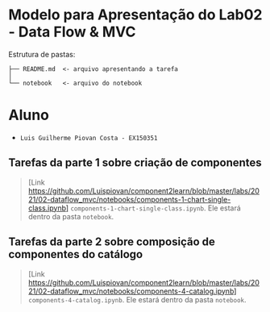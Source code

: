# Modelo para Apresentação do Lab02 - Data Flow & MVC

Estrutura de pastas:

~~~
├── README.md  <- arquivo apresentando a tarefa
│
└── notebook   <- arquivo do notebook
~~~

# Aluno
* `Luis Guilherme Piovan Costa - EX150351`

## Tarefas da parte 1 sobre criação de componentes

> [Link https://github.com/Luispiovan/component2learn/blob/master/labs/2021/02-dataflow_mvc/notebooks/components-1-chart-single-class.ipynb] `components-1-chart-single-class.ipynb`. Ele estará dentro da pasta `notebook`.

## Tarefas da parte 2 sobre composição de componentes do catálogo

> [Link https://github.com/Luispiovan/component2learn/blob/master/labs/2021/02-dataflow_mvc/notebooks/components-4-catalog.ipynb] `components-4-catalog.ipynb`. Ele estará dentro da pasta `notebook`.
